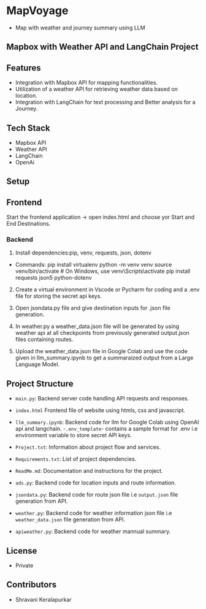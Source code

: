 # MapVoyage
- Map with weather and journey summary using LLM 
## Mapbox with Weather API and LangChain Project

## Features
- Integration with Mapbox API for mapping functionalities.
- Utilization of a weather API for retrieving weather data based on location.
- Integration with LangChain for text processing and Better analysis for a Journey.

## Tech Stack
- Mapbox API
- Weather API
- LangChain
- OpenAi

## Setup 

## Frontend
Start the frontend application -> open index.html and choose yor Start and End Destinations.

### Backend
1. Install dependencies:pip, venv, requests, json, dotenv
- Commands:
pip install virtualenv
python -m venv venv
source venv/bin/activate  # On Windows, use venv\Scripts\activate
pip install requests json5 python-dotenv

2. Create a virtual environment in Vscode or Pycharm for coding and a .env file for storing the secret api keys.

3. Open jsondata.py file and give destination inputs for .json file generation.

4. In weather.py a weather_data.json file will be generated by using weather api at all checkpoints from previously generated output.json files containing routes.

5. Upload the weather_data.json file in Google Colab and use the code given in llm_summary.ipynb to get a summaraized output from a Large Language Model.

## Project Structure
- `main.py`: Backend server code handling API requests and responses.
- `index.html` Frontend file of website using htmls, css and javascript.
- `llm_summary.ipynb`: Backend code for llm for Google Colab using OpenAI api and langchain.
-`.env_template`- contains a sample format for .env i.e environment variable to store secret API keys.
- `Project.txt`: Information about project flow and services.
- `Requirements.txt`: List of project dependencies.
- `ReadMe.md`: Documentation and instructions for the project.

- `ads.py`: Backend code for location inputs and route information.
- `jsondata.py`: Backend code for route json file i.e `output.json` file generation from API.
- `weather.py`: Backend code for weather information json file i.e `weather_data.json` file generation from API.
- `apiweather.py`: Backend code for weather mannual summary.

## License
- Private 

## Contributors
- Shravani Keralapurkar
